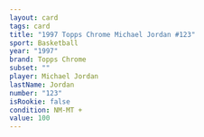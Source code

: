 ```yaml
---
layout: card
tags: card
title: "1997 Topps Chrome Michael Jordan #123"
sport: Basketball
year: "1997"
brand: Topps Chrome
subset: ""
player: Michael Jordan
lastName: Jordan
number: "123"
isRookie: false
condition: NM-MT +
value: 100
---
```

